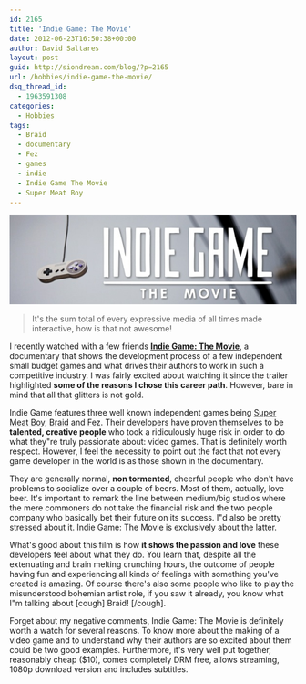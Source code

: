 ```yaml
---
id: 2165
title: 'Indie Game: The Movie'
date: 2012-06-23T16:50:38+00:00
author: David Saltares
layout: post
guid: http://siondream.com/blog/?p=2165
url: /hobbies/indie-game-the-movie/
dsq_thread_id:
  - 1963591308
categories:
  - Hobbies
tags:
  - Braid
  - documentary
  - Fez
  - games
  - indie
  - Indie Game The Movie
  - Super Meat Boy
---
```


![indiegamethemovie.jpg](/img/wp/indiegamethemovie.jpg)

> It's the sum total of every expressive media of all times made interactive, how is that not awesome!

I recently watched with a few friends **[Indie Game: The Movie](http://buy.indiegamethemovie.com/)**, a documentary that shows the development process of a few independent small budget games and what drives their authors to work in such a competitive industry. I was fairly excited about watching it since the trailer highlighted **some of the reasons I chose this career path**. However, bare in mind that all that glitters is not gold.

Indie Game features three well known independent games being [Super Meat Boy](http://supermeatboy.com/), [Braid](http://braid-game.com/) and [Fez](http://fezgame.com/). Their developers have proven themselves to be **talented, creative people** who took a ridiculously huge risk in order to do what they"re truly passionate about: video games. That is definitely worth respect. However, I feel the necessity to point out the fact that not every game developer in the world is as those shown in the documentary.

They are generally normal, **non tormented**, cheerful people who don't have problems to socialize over a couple of beers. Most of them, actually, love beer. It's important to remark the line between medium/big studios where the mere commoners do not take the financial risk and the two people company who basically bet their future on its success. I"d also be pretty stressed about it. Indie Game: The Movie is exclusively about the latter.

What's good about this film is how **it shows the passion and love** these developers feel about what they do. You learn that, despite all the extenuating and brain melting crunching hours, the outcome of people having fun and experiencing all kinds of feelings with something you've created is amazing. Of course there's also some people who like to play the misunderstood bohemian artist role, if you saw it already, you know what I"m talking about [cough] Braid! [/cough].

Forget about my negative comments, Indie Game: The Movie is definitely worth a watch for several reasons. To know more about the making of a video game and to understand why their authors are so excited about them could be two good examples. Furthermore, it's very well put together, reasonably cheap ($10), comes completely DRM free, allows streaming, 1080p download version and includes subtitles.